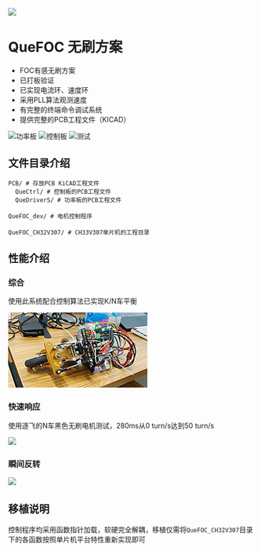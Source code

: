 ![](https://img1.imgtp.com/2023/10/20/xFSDCxYt.png)

# QueFOC 无刷方案

- FOC有感无刷方案
- 已打板验证
- 已实现电流环、速度环
- 采用PLL算法观测速度
- 有完整的终端命令调试系统
- 提供完整的PCB工程文件（KICAD）

![功率板](https://files.catbox.moe/oh9nwy.png)
![控制板](https://files.catbox.moe/5zdesl.png)
![测试](https://files.catbox.moe/clrkut.PNG)

## 文件目录介绍

```
PCB/ # 存放PCB KiCAD工程文件
  QueCtrl/ # 控制板的PCB工程文件
  QueDriverS/ # 功率板的PCB工程文件

QueFOC_dev/ # 电机控制程序

QueFOC_CH32V307/ # CH33V307单片机的工程目录
```

## 性能介绍

### 综合
使用此系统配合控制算法已实现K/N车平衡

![](https://raw.githubusercontent.com/Zen-and-the-Art-of-Balanced-Bike/QueFOC/main/.github/workflows/balance.gif)

### 快速响应
使用逐飞的N车黑色无刷电机测试，280ms从0 turn/s达到50 turn/s

![](https://files.catbox.moe/00hey0.png)

### 瞬间反转

![](https://files.catbox.moe/bvumej.png)

## 移植说明

控制程序均采用函数指针加载，软硬完全解耦，移植仅需将`QueFOC_CH32V307`目录下的各函数按照单片机平台特性重新实现即可



